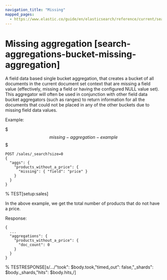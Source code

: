 ```yaml
---
navigation_title: "Missing"
mapped_pages:
  - https://www.elastic.co/guide/en/elasticsearch/reference/current/search-aggregations-bucket-missing-aggregation.html
---
```


# Missing aggregation [search-aggregations-bucket-missing-aggregation]


A field data based single bucket aggregation, that creates a bucket of all documents in the current document set context that are missing a field value (effectively, missing a field or having the configured NULL value set). This aggregator will often be used in conjunction with other field data bucket aggregators (such as ranges) to return information for all the documents that could not be placed in any of the other buckets due to missing field data values.

Example:

$$$missing-aggregation-example$$$

```console
POST /sales/_search?size=0
{
  "aggs": {
    "products_without_a_price": {
      "missing": { "field": "price" }
    }
  }
}
```
% TEST[setup:sales]

In the above example, we get the total number of products that do not have a price.

Response:

```console-result
{
  ...
  "aggregations": {
    "products_without_a_price": {
      "doc_count": 0
    }
  }
}
```
% TESTRESPONSE[s/\.\.\./"took": $body.took,"timed_out": false,"_shards": $body._shards,"hits": $body.hits,/]

